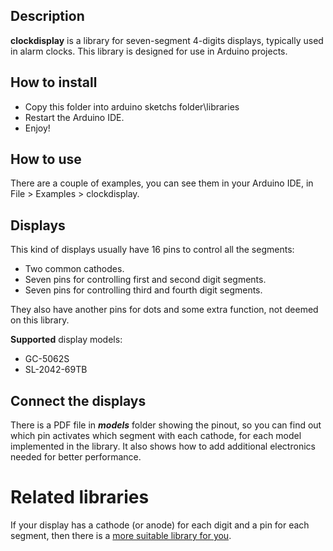 Description
-----------

**clockdisplay** is a library for seven-segment 4-digits displays, typically used in alarm clocks.
This library is designed for use in Arduino projects.

How to install
--------------

* Copy this folder into arduino sketchs folder\libraries
* Restart the Arduino IDE.
* Enjoy!

How to use
----------

There are a couple of examples, you can see them in your Arduino IDE, in File > Examples > clockdisplay.

Displays
--------

This kind of displays usually have 16 pins to control all the segments:
* Two common cathodes.
* Seven pins for controlling first and second digit segments.
* Seven pins for controlling third and fourth digit segments.

They also have another pins for dots and some extra function, not deemed on this library.

**Supported** display models:
* GC-5062S
* SL-2042-69TB

Connect the displays
--------------------

There is a PDF file in ***models*** folder showing the pinout, so you can find out which pin activates which segment with each cathode, for each model implemented in the library. It also shows how to add additional electronics needed for better performance.


Related libraries
=================

If your display has a cathode (or anode) for each digit and a pin for each segment, then there is a [more suitable library for you](http://code.google.com/p/arduino-seven-segment "Arduino Seven Segment").
